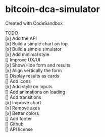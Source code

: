 # bitcoin-dca-simulator

Created with CodeSandbox

TODO  
[x] Add the API  
[x] Build a simple chart on top  
[x] Build a simple simulator  
[x] Add minimal style  
[] Improve UX/UI  
 [x] Show/Hide form and results  
 [x] Align vertically the form  
 [] Display results as cards  
 [] Add icons  
 [x] Add style on inputs  
 [] Add animations on loading  
 [] Add transitions  
[x] Improve chart  
 [x] Remove axes  
 [x] Better colors  
[] Add footer  
 [] Github  
 [] API license

